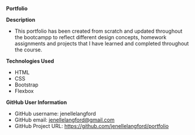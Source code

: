 **Portfolio**

**Description**
* This portfolio has been created from scratch and updated throughout the bootcampp to reflect different design concepts, homework assignments and projects that I have learned and completed throughout the course. 

**Technologies Used**
* HTML
* CSS
* Bootstrap
* Flexbox




**GitHub User Information**
* GitHub username: jenellelangford
* GitHub email: jenellelangford@gmail.com
* GitHub Project URL: https://github.com/jenellelangford/portfolio
